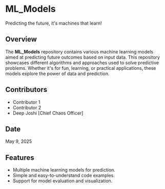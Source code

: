 # ML_Models
Predicting the future, it's machines that learn!

## Overview
The **ML_Models** repository contains various machine learning models aimed at predicting future outcomes based on input data. This repository showcases different algorithms and approaches used to solve predictive problems. Whether it's for fun, learning, or practical applications, these models explore the power of data and prediction.

## Contributors
- Contributor 1
- Contributor 2
- Deep Joshi [Chief Chaos Officer]

## Date
May 9, 2025

## Features
- Multiple machine learning models for prediction.
- Simple and easy-to-understand code examples.
- Support for model evaluation and visualization.

